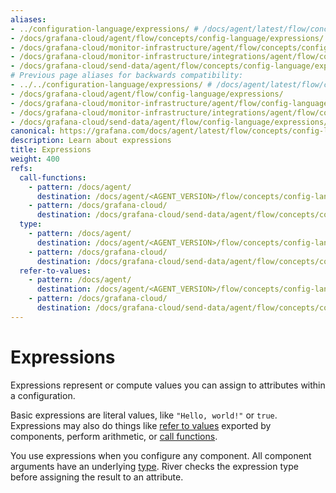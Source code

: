 ```yaml
---
aliases:
- ../configuration-language/expressions/ # /docs/agent/latest/flow/concepts/configuration-language/expressions/
- /docs/grafana-cloud/agent/flow/concepts/config-language/expressions/
- /docs/grafana-cloud/monitor-infrastructure/agent/flow/concepts/config-language/expressions/
- /docs/grafana-cloud/monitor-infrastructure/integrations/agent/flow/concepts/config-language/expressions/
- /docs/grafana-cloud/send-data/agent/flow/concepts/config-language/expressions/
# Previous page aliases for backwards compatibility:
- ../../configuration-language/expressions/ # /docs/agent/latest/flow/configuration-language/expressions/
- /docs/grafana-cloud/agent/flow/config-language/expressions/
- /docs/grafana-cloud/monitor-infrastructure/agent/flow/config-language/expressions/
- /docs/grafana-cloud/monitor-infrastructure/integrations/agent/flow/config-language/expressions/
- /docs/grafana-cloud/send-data/agent/flow/config-language/expressions/
canonical: https://grafana.com/docs/agent/latest/flow/concepts/config-language/expressions/
description: Learn about expressions
title: Expressions
weight: 400
refs:
  call-functions:
    - pattern: /docs/agent/
      destination: /docs/agent/<AGENT_VERSION>/flow/concepts/config-language/expressions/function_calls/
    - pattern: /docs/grafana-cloud/
      destination: /docs/grafana-cloud/send-data/agent/flow/concepts/config-language/expressions/function_calls/
  type:
    - pattern: /docs/agent/
      destination: /docs/agent/<AGENT_VERSION>/flow/concepts/config-language/expressions/types_and_values/
    - pattern: /docs/grafana-cloud/
      destination: /docs/grafana-cloud/send-data/agent/flow/concepts/config-language/expressions/types_and_values/
  refer-to-values:
    - pattern: /docs/agent/
      destination: /docs/agent/<AGENT_VERSION>/flow/concepts/config-language/expressions/referencing_exports/
    - pattern: /docs/grafana-cloud/
      destination: /docs/grafana-cloud/send-data/agent/flow/concepts/config-language/expressions/referencing_exports/
---
```


# Expressions

Expressions represent or compute values you can assign to attributes within a configuration.

Basic expressions are literal values, like `"Hello, world!"` or `true`.
Expressions may also do things like [refer to values](ref:refer-to-values) exported by components, perform arithmetic, or [call functions](ref:call-functions).

You use expressions when you configure any component.
All component arguments have an underlying [type](ref:type).
River checks the expression type before assigning the result to an attribute.

